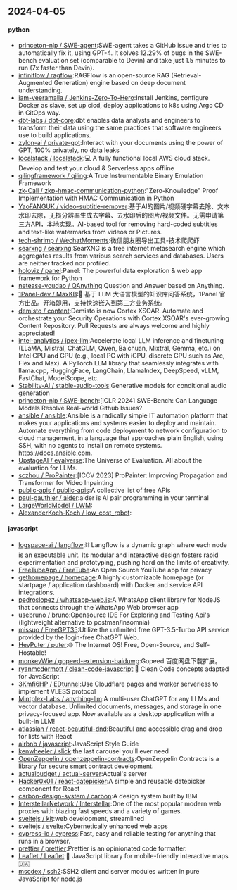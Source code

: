 ## 2024-04-05

#### python
* [princeton-nlp / SWE-agent](https://github.com/princeton-nlp/SWE-agent):SWE-agent takes a GitHub issue and tries to automatically fix it, using GPT-4. It solves 12.29% of bugs in the SWE-bench evaluation set (comparable to Devin) and take just 1.5 minutes to run (7x faster than Devin).
* [infiniflow / ragflow](https://github.com/infiniflow/ragflow):RAGFlow is an open-source RAG (Retrieval-Augmented Generation) engine based on deep document understanding.
* [iam-veeramalla / Jenkins-Zero-To-Hero](https://github.com/iam-veeramalla/Jenkins-Zero-To-Hero):Install Jenkins, configure Docker as slave, set up cicd, deploy applications to k8s using Argo CD in GitOps way.
* [dbt-labs / dbt-core](https://github.com/dbt-labs/dbt-core):dbt enables data analysts and engineers to transform their data using the same practices that software engineers use to build applications.
* [zylon-ai / private-gpt](https://github.com/zylon-ai/private-gpt):Interact with your documents using the power of GPT, 100% privately, no data leaks
* [localstack / localstack](https://github.com/localstack/localstack):💻 A fully functional local AWS cloud stack. Develop and test your cloud & Serverless apps offline
* [qilingframework / qiling](https://github.com/qilingframework/qiling):A True Instrumentable Binary Emulation Framework
* [zk-Call / zkp-hmac-communication-python](https://github.com/zk-Call/zkp-hmac-communication-python):"Zero-Knowledge" Proof Implementation with HMAC Communication in Python
* [YaoFANGUK / video-subtitle-remover](https://github.com/YaoFANGUK/video-subtitle-remover):基于AI的图片/视频硬字幕去除、文本水印去除，无损分辨率生成去字幕、去水印后的图片/视频文件。无需申请第三方API，本地实现。AI-based tool for removing hard-coded subtitles and text-like watermarks from videos or Pictures.
* [tech-shrimp / WechatMoments](https://github.com/tech-shrimp/WechatMoments):微信朋友圈导出工具-技术爬爬虾
* [searxng / searxng](https://github.com/searxng/searxng):SearXNG is a free internet metasearch engine which aggregates results from various search services and databases. Users are neither tracked nor profiled.
* [holoviz / panel](https://github.com/holoviz/panel):Panel: The powerful data exploration & web app framework for Python
* [netease-youdao / QAnything](https://github.com/netease-youdao/QAnything):Question and Answer based on Anything.
* [1Panel-dev / MaxKB](https://github.com/1Panel-dev/MaxKB):💬 基于 LLM 大语言模型的知识库问答系统，1Panel 官方出品。开箱即用，支持快速嵌入到第三方业务系统。
* [demisto / content](https://github.com/demisto/content):Demisto is now Cortex XSOAR. Automate and orchestrate your Security Operations with Cortex XSOAR's ever-growing Content Repository. Pull Requests are always welcome and highly appreciated!
* [intel-analytics / ipex-llm](https://github.com/intel-analytics/ipex-llm):Accelerate local LLM inference and finetuning (LLaMA, Mistral, ChatGLM, Qwen, Baichuan, Mixtral, Gemma, etc.) on Intel CPU and GPU (e.g., local PC with iGPU, discrete GPU such as Arc, Flex and Max). A PyTorch LLM library that seamlessly integrates with llama.cpp, HuggingFace, LangChain, LlamaIndex, DeepSpeed, vLLM, FastChat, ModelScope, etc.
* [Stability-AI / stable-audio-tools](https://github.com/Stability-AI/stable-audio-tools):Generative models for conditional audio generation
* [princeton-nlp / SWE-bench](https://github.com/princeton-nlp/SWE-bench):[ICLR 2024] SWE-Bench: Can Language Models Resolve Real-world Github Issues?
* [ansible / ansible](https://github.com/ansible/ansible):Ansible is a radically simple IT automation platform that makes your applications and systems easier to deploy and maintain. Automate everything from code deployment to network configuration to cloud management, in a language that approaches plain English, using SSH, with no agents to install on remote systems. https://docs.ansible.com.
* [UpstageAI / evalverse](https://github.com/UpstageAI/evalverse):The Universe of Evaluation. All about the evaluation for LLMs.
* [sczhou / ProPainter](https://github.com/sczhou/ProPainter):[ICCV 2023] ProPainter: Improving Propagation and Transformer for Video Inpainting
* [public-apis / public-apis](https://github.com/public-apis/public-apis):A collective list of free APIs
* [paul-gauthier / aider](https://github.com/paul-gauthier/aider):aider is AI pair programming in your terminal
* [LargeWorldModel / LWM](https://github.com/LargeWorldModel/LWM):
* [AlexanderKoch-Koch / low_cost_robot](https://github.com/AlexanderKoch-Koch/low_cost_robot):

#### javascript
* [logspace-ai / langflow](https://github.com/logspace-ai/langflow):⛓️ Langflow is a dynamic graph where each node is an executable unit. Its modular and interactive design fosters rapid experimentation and prototyping, pushing hard on the limits of creativity.
* [FreeTubeApp / FreeTube](https://github.com/FreeTubeApp/FreeTube):An Open Source YouTube app for privacy
* [gethomepage / homepage](https://github.com/gethomepage/homepage):A highly customizable homepage (or startpage / application dashboard) with Docker and service API integrations.
* [pedroslopez / whatsapp-web.js](https://github.com/pedroslopez/whatsapp-web.js):A WhatsApp client library for NodeJS that connects through the WhatsApp Web browser app
* [usebruno / bruno](https://github.com/usebruno/bruno):Opensource IDE For Exploring and Testing Api's (lightweight alternative to postman/insomnia)
* [missuo / FreeGPT35](https://github.com/missuo/FreeGPT35):Utilize the unlimited free GPT-3.5-Turbo API service provided by the login-free ChatGPT Web.
* [HeyPuter / puter](https://github.com/HeyPuter/puter):🌐 The Internet OS! Free, Open-Source, and Self-Hostable!
* [monkeyWie / gopeed-extension-baiduwp](https://github.com/monkeyWie/gopeed-extension-baiduwp):Gopeed 百度网盘下载扩展。
* [ryanmcdermott / clean-code-javascript](https://github.com/ryanmcdermott/clean-code-javascript):🛁 Clean Code concepts adapted for JavaScript
* [3Kmfi6HP / EDtunnel](https://github.com/3Kmfi6HP/EDtunnel):Use Cloudflare pages and worker serverless to implement VLESS protocol
* [Mintplex-Labs / anything-llm](https://github.com/Mintplex-Labs/anything-llm):A multi-user ChatGPT for any LLMs and vector database. Unlimited documents, messages, and storage in one privacy-focused app. Now available as a desktop application with a built-in LLM!
* [atlassian / react-beautiful-dnd](https://github.com/atlassian/react-beautiful-dnd):Beautiful and accessible drag and drop for lists with React
* [airbnb / javascript](https://github.com/airbnb/javascript):JavaScript Style Guide
* [kenwheeler / slick](https://github.com/kenwheeler/slick):the last carousel you'll ever need
* [OpenZeppelin / openzeppelin-contracts](https://github.com/OpenZeppelin/openzeppelin-contracts):OpenZeppelin Contracts is a library for secure smart contract development.
* [actualbudget / actual-server](https://github.com/actualbudget/actual-server):Actual's server
* [Hacker0x01 / react-datepicker](https://github.com/Hacker0x01/react-datepicker):A simple and reusable datepicker component for React
* [carbon-design-system / carbon](https://github.com/carbon-design-system/carbon):A design system built by IBM
* [InterstellarNetwork / Interstellar](https://github.com/InterstellarNetwork/Interstellar):One of the most popular modern web proxies with blazing fast speeds and a variety of games.
* [sveltejs / kit](https://github.com/sveltejs/kit):web development, streamlined
* [sveltejs / svelte](https://github.com/sveltejs/svelte):Cybernetically enhanced web apps
* [cypress-io / cypress](https://github.com/cypress-io/cypress):Fast, easy and reliable testing for anything that runs in a browser.
* [prettier / prettier](https://github.com/prettier/prettier):Prettier is an opinionated code formatter.
* [Leaflet / Leaflet](https://github.com/Leaflet/Leaflet):🍃 JavaScript library for mobile-friendly interactive maps 🇺🇦
* [mscdex / ssh2](https://github.com/mscdex/ssh2):SSH2 client and server modules written in pure JavaScript for node.js
